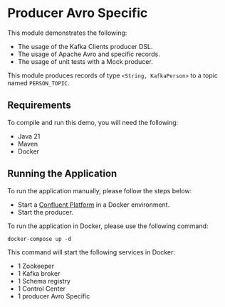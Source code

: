 # Producer Avro Specific

This module demonstrates the following:

- The usage of the Kafka Clients producer DSL.
- The usage of Apache Avro and specific records.
- The usage of unit tests with a Mock producer.

This module produces records of type `<String, KafkaPerson>` to a topic named `PERSON_TOPIC`.

## Requirements

To compile and run this demo, you will need the following:

- Java 21
- Maven
- Docker

## Running the Application

To run the application manually, please follow the steps below:

- Start
  a [Confluent Platform](https://docs.confluent.io/platform/current/quickstart/ce-docker-quickstart.html#step-1-download-and-start-cp)
  in a Docker environment.
- Start the producer.

To run the application in Docker, please use the following command:

```console
docker-compose up -d
```

This command will start the following services in Docker:

- 1 Zookeeper
- 1 Kafka broker
- 1 Schema registry
- 1 Control Center
- 1 producer Avro Specific
